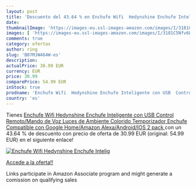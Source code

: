 ```yaml
---
layout: post
title: 'Descuento del 43.64 % en Enchufe Wifi  Hedynshine Enchufe Intelig'
date: 
thumbnailImage: 'https://images-eu.ssl-images-amazon.com/images/I/3181C5Nfv6L._SL200_.jpg'
images: [ 'https://images-eu.ssl-images-amazon.com/images/I/3181C5Nfv6L._SL200_.jpg' ]
comments: true
category: ofertas
author: ring
slug: 'B07MJW464W-es'
description:
actualPrice: 30.99 EUR
currency: EUR
price: 30.99
comparePrice: 54.99 EUR
inStock: true
prodname: 'Enchufe Wifi  Hedynshine Enchufe Inteligente con USB  Control Remoto/Mando de Voz  Luces de Ambiente Colorido  Temporizador Enchufe  Compatible con Google Home/Amazon Alexa/Android/IOS 2 pack '
country: 'es'
---
```


Tienes [Enchufe Wifi  Hedynshine Enchufe Inteligente con USB  Control Remoto/Mando de Voz  Luces de Ambiente Colorido  Temporizador Enchufe  Compatible con Google Home/Amazon Alexa/Android/IOS 2 pack ](https://www.amazon.es/dp/B07MJW464W/?tag=tolees-21) con un 43.64 % de descuento con precio de oferta de 30.99 EUR (original: 54.99 EUR) en el siguiente enlace!

[![Enchufe Wifi  Hedynshine Enchufe Intelig](https://images-eu.ssl-images-amazon.com/images/I/3181C5Nfv6L._SL200_.jpg)](https://www.amazon.es/dp/B07MJW464W/?tag=tolees-21)

[Accede a la oferta!!](https://www.amazon.es/dp/B07MJW464W/?tag=tolees-21)

Links participate in Amazon Associate program and might generate a comission on qualifying sales


